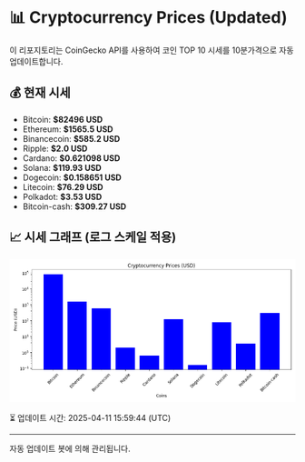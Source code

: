 
# 📊 Cryptocurrency Prices (Updated)

이 리포지토리는 CoinGecko API를 사용하여 코인 TOP 10 시세를 10분가격으로 자동 업데이트합니다.

## 💰 현재 시세
- Bitcoin: **$82496 USD**
- Ethereum: **$1565.5 USD**
- Binancecoin: **$585.2 USD**
- Ripple: **$2.0 USD**
- Cardano: **$0.621098 USD**
- Solana: **$119.93 USD**
- Dogecoin: **$0.158651 USD**
- Litecoin: **$76.29 USD**
- Polkadot: **$3.53 USD**
- Bitcoin-cash: **$309.27 USD**

## 📈 시세 그래프 (로그 스케일 적용)
![Crypto Prices](crypto_prices.png)

⏳ 업데이트 시간: 2025-04-11 15:59:44 (UTC)

---
자동 업데이트 봇에 의해 관리됩니다.
